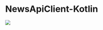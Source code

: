 # NewsApiClient-Kotlin


[![](https://jitpack.io/v/ayodkay/NewsApiClient-Kotlin.svg)](https://jitpack.io/#ayodkay/NewsApiClient-Kotlin)
